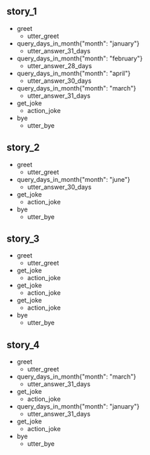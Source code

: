 ## story_1              
* greet              
  - utter_greet
* query_days_in_month{"month": "january"}
  - utter_answer_31_days
* query_days_in_month{"month": "february"}
  - utter_answer_28_days
* query_days_in_month{"month": "april"}
  - utter_answer_30_days
* query_days_in_month{"month": "march"}
  - utter_answer_31_days
* get_joke
  - action_joke
* bye
  - utter_bye

## story_2
* greet
    - utter_greet
* query_days_in_month{"month": "june"}
    - utter_answer_30_days
* get_joke
    - action_joke
* bye
    - utter_bye

## story_3
* greet
    - utter_greet
* get_joke
    - action_joke
* get_joke
    - action_joke
* get_joke
    - action_joke
* bye
    - utter_bye
    
## story_4
* greet
    - utter_greet
* query_days_in_month{"month": "march"}
    - utter_answer_31_days
* get_joke
    - action_joke
* query_days_in_month{"month": "january"}
    - utter_answer_31_days
* get_joke
    - action_joke
* bye
    - utter_bye